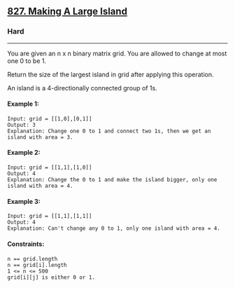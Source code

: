 [827. Making A Large Island](https://leetcode.com/problems/making-a-large-island/?envType=daily-question&envId=2025-01-31)
---------------------------------------------------------------------------------------------------------------------------------------------

### Hard
---------------------------------------------------------------------------------------------------------------------------------------------

You are given an n x n binary matrix grid. You are allowed to change at most one 0 to be 1.

Return the size of the largest island in grid after applying this operation.

An island is a 4-directionally connected group of 1s.

#### Example 1:
```
Input: grid = [[1,0],[0,1]]
Output: 3
Explanation: Change one 0 to 1 and connect two 1s, then we get an island with area = 3.
```
#### Example 2:
```
Input: grid = [[1,1],[1,0]]
Output: 4
Explanation: Change the 0 to 1 and make the island bigger, only one island with area = 4.
```
#### Example 3:
```
Input: grid = [[1,1],[1,1]]
Output: 4
Explanation: Can't change any 0 to 1, only one island with area = 4.
```
#### Constraints:
```
n == grid.length
n == grid[i].length
1 <= n <= 500
grid[i][j] is either 0 or 1.
```
